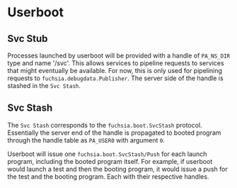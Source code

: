 # Userboot

## Svc Stub

Processes launched by userboot will be provided with a handle of `PA_NS_DIR`
type and name '/svc'. This allows services to pipeline requests to services
that might eventually be available. For now, this is only used for pipelining
requests to `fuchsia.debugdata.Publisher`. The server side of the handle is
stashed in the `Svc Stash`.

## Svc Stash

The `Svc Stash` corresponds to the `fuchsia.boot.SvcStash` protocol. Essentially
the server end of the handle is propagated to booted program through the handle
table as `PA_USER0` with argument `0`.

Userboot will issue one `fuchsia.boot.SvcStash/Push` for each launch program,
including the booted program itself. For example, if userboot would launch a
test and then the booting program, it would issue a push for the test and
the booting program. Each with their respective handles.
